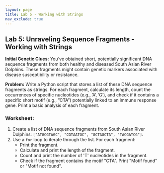 ```yaml
---
layout: page
title: Lab 5 - Working with Strings
nav_exclude: true
---
```


## Lab 5: Unraveling Sequence Fragments - Working with Strings

**Initial Genetic Clues:** You’ve obtained short, potentially significant DNA sequence fragments from both healthy and diseased South Asian River Dolphins. These fragments might contain genetic markers associated with disease susceptibility or resistance.

**Problem:** Write a Python script that stores a list of these DNA sequence fragments as strings. For each fragment, calculate its length, count the occurrences of specific nucleotides (e.g., ’A’, ’G’), and check if it contains a specific short motif (e.g., ”CTA”) potentially linked to an immune response gene. Print a basic analysis of each fragment.

### Worksheet:

1.  Create a list of DNA sequence fragments from South Asian River Dolphins: `["ATGCGTAGC", "CGTAATGC", "GCTAGCTA", "TACGATCG"]`.
2.  Use a `for` loop to iterate through the list. For each fragment:
    * Print the fragment.
    * Calculate and print the length of the fragment.
    * Count and print the number of 'T' nucleotides in the fragment.
    * Check if the fragment contains the motif "CTA". Print "Motif found" or "Motif not found".